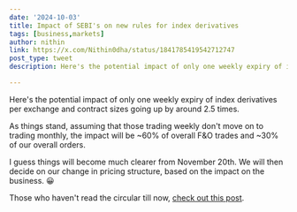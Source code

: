 ```yaml
---
date: '2024-10-03'
title: Impact of SEBI's on new rules for index derivatives
tags: [business,markets]
author: nithin
link: https://x.com/Nithin0dha/status/1841785419542712747
post_type: tweet
description: Here's the potential impact of only one weekly expiry of index derivatives...

---
```


Here's the potential impact of only one weekly expiry of index derivatives per exchange and contract sizes going up by around 2.5 times.

As things stand, assuming that those trading weekly don't move on to trading monthly, the impact will be ~60% of overall F&O trades and ~30% of our overall orders.

I guess things will become much clearer from November 20th. We will then decide on our change in pricing structure, based on the impact on the business. 😀

Those who haven't read the circular till now, [check out this post](https://zerodha.com/z-connect/business-updates/sebis-new-rules-for-index-derivatives-heres-whats-changing).
